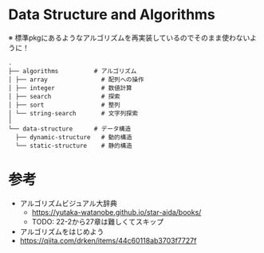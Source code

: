 # Data Structure and Algorithms
※ 標準pkgにあるようなアルゴリズムを再実装しているのでそのまま使わないように！

```
.
├── algorithms          # アルゴリズム
│ ├── array               # 配列への操作
│ ├── integer             # 数値計算
│ ├── search              # 探索
│ ├── sort                # 整列
│ └── string-search       # 文字列探索
│
└── data-structure      # データ構造
  ├── dynamic-structure   # 動的構造
  └── static-structure    # 静的構造
```

# 参考
- アルゴリズムビジュアル大辞典
  - https://yutaka-watanobe.github.io/star-aida/books/
  - TODO: 22-2から27章は難しくてスキップ
- アルゴリズムをはじめよう
- https://qiita.com/drken/items/44c60118ab3703f7727f
